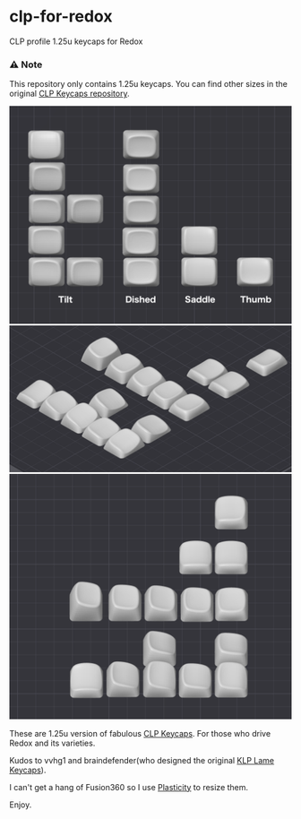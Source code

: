 # clp-for-redox

CLP profile 1.25u keycaps for Redox

### :warning: **Note**
This repository only contains 1.25u keycaps.
You can find other sizes in the original [CLP Keycaps repository](https://github.com/vvhg1/clp-keycaps).

![CLP profile 1.25u keycaps for Redox](./img/pic1.png)
![CLP profile 1.25u keycaps for Redox](./img/pic2.png)
![CLP profile 1.25u keycaps for Redox](./img/pic3.png)

These are 1.25u version of fabulous [CLP Keycaps](https://github.com/vvhg1/clp-keycaps).
For those who drive Redox and its varieties.

Kudos to vvhg1 and braindefender(who designed the original [KLP Lame Keycaps](https://github.com/braindefender/KLP-Lame-Keycaps/)).

I can't get a hang of Fusion360 so I use [Plasticity](https://www.plasticity.xyz/) to resize them.

Enjoy.
